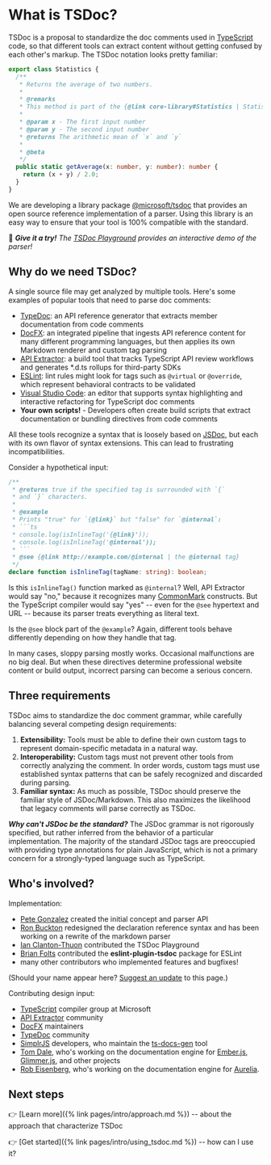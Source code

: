 # What is TSDoc?

TSDoc is a proposal to standardize the doc comments used in [TypeScript](http://www.typescriptlang.org/) code, so that different tools can extract content without getting confused by each other's markup.  The TSDoc notation looks pretty familiar:

```typescript
export class Statistics {
  /**
   * Returns the average of two numbers.
   *
   * @remarks
   * This method is part of the {@link core-library#Statistics | Statistics subsystem}.
   *
   * @param x - The first input number
   * @param y - The second input number
   * @returns The arithmetic mean of `x` and `y`
   *
   * @beta
   */
  public static getAverage(x: number, y: number): number {
    return (x + y) / 2.0;
  }
}
```

We are developing a library package [@microsoft/tsdoc](https://www.npmjs.com/package/@microsoft/tsdoc) that provides an open source reference implementation of a parser.  Using this library is an easy way to ensure that your tool is 100% compatible with the standard.

&#x1F44B; ***Give it a try!**  The <a target="_blank" href="/play">TSDoc Playground</a> provides an interactive demo of the parser!*


## Why do we need TSDoc?

A single source file may get analyzed by multiple tools.  Here's some examples of popular tools that need to parse doc comments:

- [TypeDoc](https://github.com/TypeStrong/typedoc): an API reference generator that extracts member documentation from code comments
- [DocFX](https://dotnet.github.io/docfx/):  an integrated pipeline that ingests API reference content for many different programming languages, but then applies its own Markdown renderer and custom tag parsing
- [API Extractor](https://api-extractor.com/): a build tool that tracks TypeScript API review workflows and generates *.d.ts rollups for third-party SDKs
- [ESLint](https://eslint.org/): lint rules might look for tags such as `@virtual` or `@override`, which represent behavioral contracts to be validated
- [Visual Studio Code](https://code.visualstudio.com): an editor that supports syntax highlighting and interactive refactoring for TypeScript doc comments
- **Your own scripts!** - Developers often create build scripts that extract documentation or bundling directives from code comments

All these tools recognize a syntax that is loosely based on [JSDoc](https://jsdoc.app/), but each with its own flavor of syntax extensions.  This can lead to frustrating incompatibilities.

Consider a hypothetical input:

```typescript
/**
 * @returns true if the specified tag is surrounded with `{`
 * and `}` characters.
 *
 * @example
 * Prints "true" for `{@link}` but "false" for `@internal`:
 * ```ts
 * console.log(isInlineTag('{@link}'));
 * console.log(isInlineTag('@internal'));
 * ```
 * @see {@link http://example.com/@internal | the @internal tag}
 */
declare function isInlineTag(tagName: string): boolean;
```

Is this `isInlineTag()` function marked as `@internal`?  Well, API Extractor would say "no," because it recognizes many [CommonMark](https://commonmark.org/) constructs.  But the TypeScript compiler would say "yes" -- even for the `@see` hypertext and URL -- because its parser treats everything as literal text.

Is the `@see` block part of the `@example`?  Again, different tools behave differently depending on how they handle that tag.

In many cases, sloppy parsing mostly works.  Occasional malfunctions are no big deal.  But when these directives determine professional website content or build output, incorrect parsing can become a serious concern.

## Three requirements

TSDoc aims to standardize the doc comment grammar, while carefully balancing several competing design requirements:

1. **Extensibility:** Tools must be able to define their own custom tags to represent domain-specific metadata in a natural way.
2. **Interoperability:** Custom tags must not prevent other tools from correctly analyzing the comment.  In order words, custom tags must use established syntax patterns that can be safely recognized and discarded during parsing.
3. **Familiar syntax:** As much as possible, TSDoc should preserve the familiar style of JSDoc/Markdown.  This also maximizes the likelihood that legacy comments will parse correctly as TSDoc.

_**Why can't JSDoc be the standard?**_  The JSDoc grammar is not rigorously specified, but rather inferred from the behavior of a particular implementation.  The majority of the standard JSDoc tags are preoccupied with providing type annotations for plain JavaScript, which is not a primary concern for a strongly-typed language such as TypeScript.


## Who's involved?

Implementation:
- [Pete Gonzalez](https://github.com/octogonz) created the initial concept and parser API
- [Ron Buckton](https://github.com/rbuckton) redesigned the declaration reference syntax and has been working on a rewrite of the markdown parser
- [Ian Clanton-Thuon](https://github.com/iclanton/) contributed the TSDoc Playground
- [Brian Folts](https://github.com/bafolts) contributed the **eslint-plugin-tsdoc** package for ESLint
- many other contributors who implemented features and bugfixes!

(Should your name appear here? [Suggest an update](https://github.com/microsoft/tsdoc.org-website/edit/master/_includes/home_content.md) to this page.)

Contributing design input:
- [TypeScript](http://www.typescriptlang.org) compiler group at Microsoft
- [API Extractor](https://api-extractor.com/) community
- [DocFX](https://dotnet.github.io/docfx/) maintainers
- [TypeDoc](http://typedoc.org) community
- [SimplrJS](https://simplrjs.com/) developers, who maintain the [ts-docs-gen](https://github.com/SimplrJS/ts-docs-gen) tool
- [Tom Dale](https://github.com/tomdale), who's working on the documentation engine for [Ember.js](https://www.emberjs.com), [Glimmer.js](https://glimmerjs.com), and other projects
- [Rob Eisenberg](https://github.com/EisenbergEffect), who's working on the documentation engine for [Aurelia](http://aurelia.io/).


## Next steps

👉 [Learn more]({% link pages/intro/approach.md %}) -- about the approach that characterize TSDoc

👉 [Get started]({% link pages/intro/using_tsdoc.md %}) -- how can I use it?
